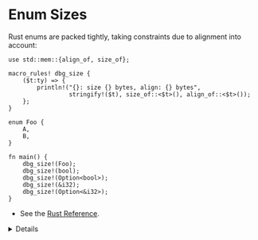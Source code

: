 # Enum Sizes

Rust enums are packed tightly, taking constraints due to alignment into account:

```rust,editable
use std::mem::{align_of, size_of};

macro_rules! dbg_size {
    ($t:ty) => {
        println!("{}: size {} bytes, align: {} bytes",
                 stringify!($t), size_of::<$t>(), align_of::<$t>());
    };
}

enum Foo {
    A,
    B,
}

fn main() {
    dbg_size!(Foo);
    dbg_size!(bool);
    dbg_size!(Option<bool>);
    dbg_size!(&i32);
    dbg_size!(Option<&i32>);
}
```

* See the [Rust Reference](https://doc.rust-lang.org/reference/type-layout.html).

<details>

* `Option<bool>` is another example of tight packing.
* For [some types](https://doc.rust-lang.org/std/option/#representation), Rust guarantees that `size_of::<T>()` equals `size_of::<Option<T>>()`.
* Zero-sized types allow for efficient implementation of `HashSet` using `HashMap` with `()` as the value.

</details>

